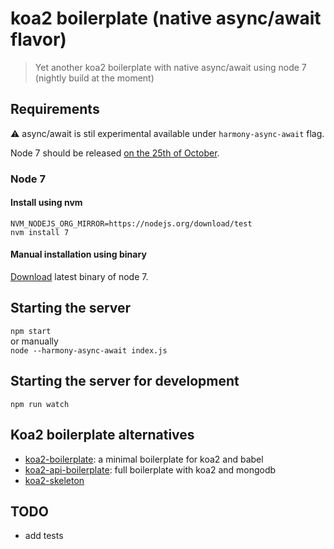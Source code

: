 # koa2 boilerplate (native async/await flavor)

> Yet another koa2 boilerplate with native async/await using node 7 (nightly build at the moment)

## Requirements

:warning: async/await is stil experimental available under `harmony-async-await` flag.

Node 7 should be released [on the 25th of October](https://github.com/nodejs/node/issues/7904).

### Node 7
#### Install using nvm
```
NVM_NODEJS_ORG_MIRROR=https://nodejs.org/download/test
nvm install 7
```

#### Manual installation using binary
[Download](https://nodejs.org/download/test/) latest binary of node 7.

## Starting the server

`npm start`   
or manually   
`node --harmony-async-await index.js`

## Starting the server for development

`npm run watch`


## Koa2 boilerplate alternatives
- [koa2-boilerplate](https://github.com/geekplux/koa2-boilerplate): a minimal boilerplate for koa2 and babel
- [koa2-api-boilerplate](https://github.com/adrianObel/koa2-api-boilerplate): full boilerplate with koa2 and mongodb
- [koa2-skeleton](https://github.com/saadq/koa2-skeleton)


## TODO
- add tests